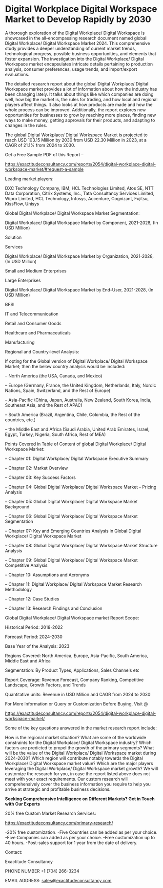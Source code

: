 # Digital Workplace Digital Workspace Market to Develop Rapidly by 2030

A thorough exploration of the Digital Workplace/ Digital Workspace Is showcased  in the all-encompassing research document named global Digital Workplace/ Digital Workspace Market 2024. This comprehensive study provides a deeper understanding of current market trends, technological progress, possible business opportunities, and elements that foster expansion. The investigation into the Digital Workplace/ Digital Workspace market encapsulates intricate details pertaining to production analysis, consumer preferences, usage trends, and import/export evaluations.

The detailed research report about the global Digital Workplace/ Digital Workspace market provides a lot of information about how the industry has been changing lately. It talks about things like which companies are doing well, how big the market is, the rules for trading, and how local and regional players affect things. It also looks at how products are made and how the whole process can be improved. Additionally, the report explores new opportunities for businesses to grow by reaching more places, finding new ways to make money, getting approvals for their products, and adapting to changes in the rules.

The global Digital Workplace/ Digital Workspace Market is projected to reach USD 103.15 Million by 2030 from USD 22.30 Million in 2023, at a CAGR of 21.1% from 2024 to 2030.

Get a Free Sample PDF of this Report –

https://exactitudeconsultancy.com/reports/2054/digital-workplace-digital-workspace-market/#request-a-sample

Leading market players:

DXC Technology Company, IBM, HCL Technologies Limited, Atos SE, NTT Data Corporation, Citrix Systems, Inc., Tata Consultancy Services Limited, Wipro Limited, HCL Technology, Infosys, Accenture, Cognizant, Fujitsu, KissFlow, Unisys

Global Digital Workplace/ Digital Workspace Market Segmentation:

Digital Workplace/ Digital Workspace Market by Component, 2021-2028, (In USD Million)

Solution

Services

Digital Workplace/ Digital Workspace Market by Organization, 2021-2028, (In USD Million)

Small and Medium Enterprises

Large Enterprises

Digital Workplace/ Digital Workspace Market by End-User, 2021-2028, (In USD Million)

BFSI

IT and Telecommunication

Retail and Consumer Goods

Healthcare and Pharmaceuticals

Manufacturing

Regional and Country-level Analysis:

If opting for the Global version of Digital Workplace/ Digital Workspace Market; then the below country analysis would be included:

– North America (the USA, Canada, and Mexico)

– Europe (Germany, France, the United Kingdom, Netherlands, Italy, Nordic Nations, Spain, Switzerland, and the Rest of Europe)

– Asia-Pacific (China, Japan, Australia, New Zealand, South Korea, India, Southeast Asia, and the Rest of APAC)

– South America (Brazil, Argentina, Chile, Colombia, the Rest of the countries, etc.)

– the Middle East and Africa (Saudi Arabia, United Arab Emirates, Israel, Egypt, Turkey, Nigeria, South Africa, Rest of MEA)

Points Covered in Table of Content of global Digital Workplace/ Digital Workspace Market:

– Chapter 01:  Digital Workplace/ Digital Workspace Executive Summary

– Chapter 02: Market Overview

– Chapter 03: Key Success Factors

– Chapter 04: Global Digital Workplace/ Digital Workspace Market – Pricing Analysis

– Chapter 05: Global Digital Workplace/ Digital Workspace Market Background

– Chapter 06: Global Digital Workplace/ Digital Workspace Market Segmentation

– Chapter 07: Key and Emerging Countries Analysis in Global Digital Workplace/ Digital Workspace Market

– Chapter 08: Global Digital Workplace/ Digital Workspace Market Structure Analysis

– Chapter 09: Global Digital Workplace/ Digital Workspace Market Competitive Analysis

– Chapter 10: Assumptions and Acronyms

– Chapter 11: Digital Workplace/ Digital Workspace Market Research Methodology

– Chapter 12: Case Studies

– Chapter 13: Research Findings and Conclusion

Global Digital Workplace/ Digital Workspace market Report Scope:

Historical Period: 2018-2022

Forecast Period: 2024-2030

Base Year of the Analysis: 2023

Regions Covered: North America, Europe, Asia-Pacific, South America, Middle East and Africa

Segmentation: By Product Types, Applications, Sales Channels etc

Report Coverage: Revenue Forecast, Company Ranking, Competitive Landscape, Growth Factors, and Trends

Quantitative units: Revenue in USD Million and CAGR from 2024 to 2030

For More Information or Query or Customization Before Buying, Visit @

https://exactitudeconsultancy.com/reports/2054/digital-workplace-digital-workspace-market/

Some of the key questions answered in the market research report include:

How is the regional market situation?
What are some of the worldwide constraints for the Digital Workplace/ Digital Workspace industry?
Which factors are predicted to propel the growth of the primary segments?
What will be the value of the Digital Workplace/ Digital Workspace market during 2024-2030?
Which region will contribute notably towards the Digital Workplace/ Digital Workspace market value?
Which are the major players leveraging the Digital Workplace/ Digital Workspace market growth?
We will customize the research for you, in case the report listed above does not meet with your exact requirements. Our custom research will comprehensively cover the business information you require to help you arrive at strategic and profitable business decisions.

**Seeking Comprehensive Intelligence on Different Markets? Get in Touch with Our Experts**

20% free Custom Market Research Services:

https://exactitudeconsultancy.com/primary-research/

-20% free customization.
-Five Countries can be added as per your choice.
-Five Companies can added as per your choice.
-Free customization up to 40 hours.
-Post-sales support for 1 year from the date of delivery.

Contact:

Exactitude Consultancy

PHONE NUMBER +1 (704) 266-3234

EMAIL ADDRESS: sales@exactitudeconsultancy.com
